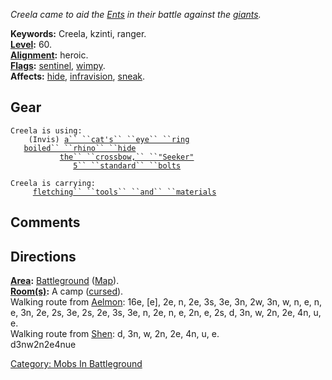 *Creela came to aid the [Ents](Ents "wikilink") in their battle against
the [giants](Giants "wikilink").*

**Keywords:** Creela, kzinti, ranger.  
**[Level](Level "wikilink"):** 60.  
**[Alignment](Alignment "wikilink"):** heroic.  
**[Flags](:Category:_Mob_Types "wikilink"):**
[sentinel](Sentinel_Mobs "wikilink"), [wimpy](Wimpy_Mobs "wikilink").  
**Affects:** [hide](Hide "wikilink"),
[infravision](Infravision "wikilink"), [sneak](Sneak "wikilink").  

## Gear

`Creela is using:`  
<worn on finger>`    (Invis) `[`a`` ``cat's`` ``eye`` ``ring`](Cat's_Eye_Ring "wikilink")  
<worn about body>`   `[`boiled`` ``rhino`` ``hide`](Boiled_Rhino_Hide "wikilink")  
<wielded>`           `[`the`` ``crossbow,`` ``"Seeker"`](Crossbow,_"Seeker" "wikilink")  
<held>`              `[`5`` ``standard`` ``bolts`](Standard_Bolts "wikilink")

`Creela is carrying:`  
`     `[`fletching`` ``tools`` ``and`` ``materials`](Fletching_Tools_And_Materials "wikilink")

## Comments

## Directions

**[Area](:Category:_Areas "wikilink"):**
[Battleground](:Category:_Battleground "wikilink")
([Map](Battleground_Map "wikilink")).  
**[Room(s)](:Category:_Rooms "wikilink"):** A camp
([cursed](Cursed_Rooms "wikilink")).  
Walking route from [Aelmon](Aelmon "wikilink"): 16e, \[e\], 2e, n, 2e,
3s, 3e, 3n, 2w, 3n, w, n, e, n, e, 3n, 2e, 2s, 3e, 2s, 2e, 3s, 3e, n,
2e, n, e, 2n, e, 2s, d, 3n, w, 2n, 2e, 4n, u, e.  
Walking route from [Shen](Shen "wikilink"): d, 3n, w, 2n, 2e, 4n, u,
e.  
d3nw2n2e4nue

[Category: Mobs In
Battleground](Category:_Mobs_In_Battleground "wikilink")
